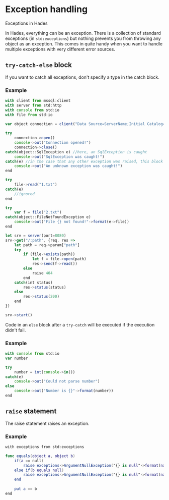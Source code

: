 # Exception handling

Exceptions in Hades

In Hades, everything can be an exception. There is a collection of standard exceptions \(in `std:exceptions`\) but nothing prevents you from throwing any object as an exception. This comes in quite handy when you want to handle multiple exceptions with very different error sources. 

## `try-catch-else` block

If you want to catch all exceptions, don't specify a type in the catch block. 

### Example

```javascript
with client from mssql:client
with server from std:http
with console from std:io
with file from std:io

var object connection = client("Data Source=ServerName;Initial Catalog=DatabaseName;User ID=UserName;Password=Password")
    
try
    connection->open()
    console->out("Connection opened!")
    connection->close()
catch(object::SqlException e) //here, an SqlException is caught
    console->out("SqlException was caught!")
catch(e) //in the case that any other exception was raised, this block is invoked
    console->out("An unknown exception was caught!")
end

try
    file->read("1.txt")
catch(e)
    //ignored
end

try
    var f = file("2.txt")
catch(object::FileNotFoundException e)
    console->out("File {} not found!"->format(e->file))
end

let srv = server(port=8080)
srv->get("/:path", {req, res => 
    let path = req->param["path"]
    try
        if (file->exists(path))
            let f = file->open(path)
            res->send(f->read())
        else
            raise 404
        end
    catch(int status)
        res->status(status)
    else
        res->status(200)
    end
})

srv->start()
```

Code in an `else` block after a `try-catch` will be executed if the execution didn't fail.

### Example

```javascript
with console from std:io
var number

try
    number = int(console->in())
catch(e)
    console->out("Could not parse number")
else
    console->out("Number is {}"->format(number))
end
```

## `raise` statement

The raise statement raises an exception. 

### Example

```swift
with exceptions from std:exceptions

func equals(object a, object b)
    if(a == null)
        raise exceptions->ArgumentNullException("{} is null"->format(nameof(a)))
    else if(b equals null)
        raise exceptions->ArgumentNullException("{} is null"->format(nameof(b))
    end
    
    put a == b
end
```



